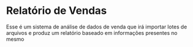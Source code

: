 # Relatório de Vendas
Esse é um sistema de análise de dados de venda que irá importar lotes de arquivos e produz um relatório baseado em informações presentes no mesmo
